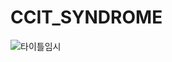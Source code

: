 # CCIT_SYNDROME
 ![타이틀임시](https://user-images.githubusercontent.com/46126246/131804308-84d7cfa1-c076-4747-92d5-9d60f221c8f5.png)
